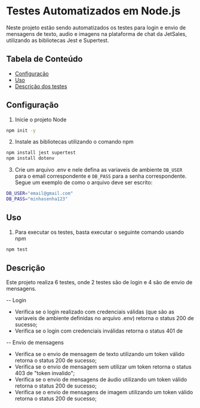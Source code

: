 # Testes Automatizados em Node.js
Neste projeto estão sendo automatizados os testes para login e envio de mensagens de texto, audio e imagens na plataforma de chat da JetSales, utilizando as bibliotecas Jest e Supertest.

## Tabela de Conteúdo
- [Configuração](#configuração)
- [Uso](#uso)
- [Descrição dos testes](#descrição)

## Configuração

1. Inicie o projeto Node

```bash
npm init -y
```

2. Instale as bibliotecas utilizando o comando npm

```bash
npm install jest supertest
npm install dotenv
```

3. Crie um arquivo .env e nele defina as variaveis de ambiente ```DB_USER``` para o email correspondente e ```DB_PASS``` para a senha correspondente. Segue um exemplo de como o arquivo deve ser escrito:

```bash
DB_USER="email@gmail.com"
DB_PASS="minhasenha123"
```

## Uso

1. Para executar os testes, basta executar o seguinte comando usando npm

```bash
npm test
```

## Descrição

Este projeto realiza 6 testes, onde 2 testes são de login e 4 são de envio de mensagens.

-- Login

- Verifica se o login realizado com credenciais válidas (que são as variaveis de ambiente definidas no arquivo .env) retorna o status 200 de sucesso;
- Verifica se o login com credenciais inválidas retorna o status 401 de 

-- Envio de mensagens

- Verifica se o envio de mensagem de texto utilizando um token válido retorna o status 200 de sucesso;
- Verifica se o envio de mensagem sem utilizar um token retorna o status 403 de "token invalido";
- Verifica se o envio de mensagens de áudio utilizando um token válido retorna o status 200 de sucesso;
- Verifica se o envio de mensagens de imagem utilizando um token válido retorna o status 200 de sucesso;